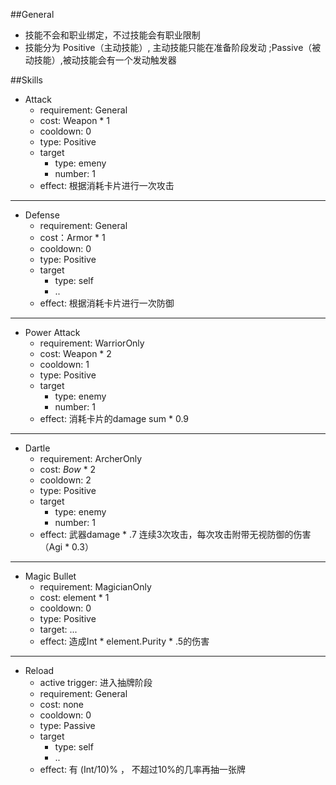 ##General
- 技能不会和职业绑定，不过技能会有职业限制
- 技能分为 Positive（主动技能）, 主动技能只能在准备阶段发动 ;Passive（被动技能）,被动技能会有一个发动触发器

##Skills
- Attack
	- requirement: General
    - cost: Weapon * 1
    - cooldown: 0
    - type: Positive
    - target
    	- type: emeny
    	- number: 1
    - effect: 根据消耗卡片进行一次攻击
___

- Defense
	- requirement: General
    - cost：Armor * 1
    - cooldown: 0
    - type: Positive
    - target
    	- type: self
    	- ..
    - effect: 根据消耗卡片进行一次防御
___

- Power Attack
	- requirement: WarriorOnly
    - cost: Weapon * 2
    - cooldown: 1
    - type: Positive
    - target
    	- type: enemy
    	- number: 1
    - effect: 消耗卡片的damage sum * 0.9
___

- Dartle
	- requirement: ArcherOnly
    - cost: *Bow* * 2
    - cooldown: 2
    - type: Positive
    - target
    	- type: enemy
    	- number: 1
    - effect: 武器damage * .7 连续3次攻击，每次攻击附带无视防御的伤害（Agi * 0.3）
___

- Magic Bullet
	- requirement: MagicianOnly
    - cost: element * 1
    - cooldown: 0
    - type: Positive
    - target: ...
    - effect: 造成Int * element.Purity * .5的伤害
___

- Reload
	- active trigger: 进入抽牌阶段
	- requirement: General
    - cost: none
    - cooldown: 0
    - type: Passive
    - target
    	- type: self
    	- ..
    - effect: 有 (Int/10)% ， 不超过10%的几率再抽一张牌